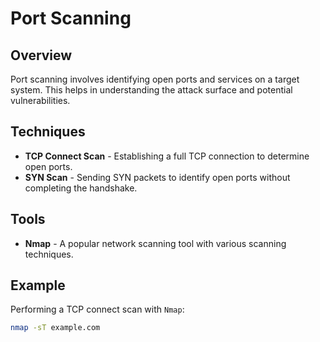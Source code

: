 
# Port Scanning

## Overview
Port scanning involves identifying open ports and services on a target system. This helps in understanding the attack surface and potential vulnerabilities.

## Techniques
- **TCP Connect Scan** - Establishing a full TCP connection to determine open ports.
- **SYN Scan** - Sending SYN packets to identify open ports without completing the handshake.

## Tools
- **Nmap** - A popular network scanning tool with various scanning techniques.

## Example
Performing a TCP connect scan with `Nmap`:
```bash
nmap -sT example.com

